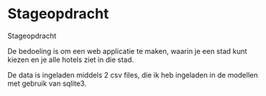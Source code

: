 # Stageopdracht
Stageopdracht

 De bedoeling is om een web applicatie te maken, waarin je een stad kunt kiezen en je alle hotels ziet in die stad.
 
 De data is ingeladen middels 2 csv files, die ik heb ingeladen in de modellen met gebruik van sqlite3.
